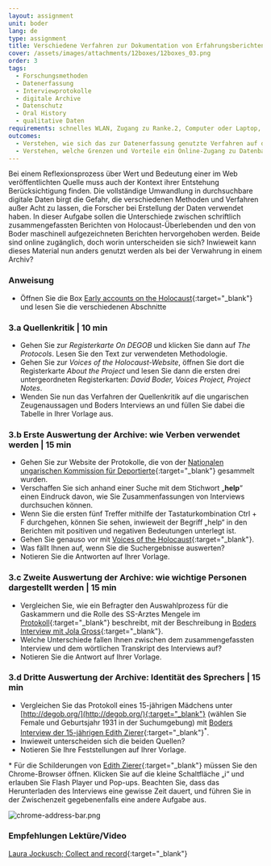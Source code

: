 ```yaml
---
layout: assignment
unit: boder
lang: de
type: assignment
title: Verschiedene Verfahren zur Dokumentation von Erfahrungsberichten über den Holocaust
cover: /assets/images/attachments/12boxes/12boxes_03.png
order: 3
tags:
  - Forschungsmethoden
  - Datenerfassung
  - Interviewprotokolle
  - digitale Archive
  - Datenschutz
  - Oral History
  - qualitative Daten
requirements: schnelles WLAN, Zugang zu Ranke.2, Computer oder Laptop, Anwendung auf Computer oder Laptop zum Abspielen von Videos
outcomes:
  - Verstehen, wie sich das zur Datenerfassung genutzte Verfahren auf den Informationswert für künftige Forscher auswirkt.
  - Verstehen, welche Grenzen und Vorteile ein Online-Zugang zu Datenbanken mit Erfahrungsberichten besitzt.
---
```


Bei einem Reflexionsprozess über Wert und Bedeutung einer im Web veröffentlichten Quelle muss auch der Kontext ihrer Entstehung Berücksichtigung finden. Die vollständige Umwandlung in durchsuchbare digitale Daten birgt die Gefahr, die verschiedenen Methoden und Verfahren außer Acht zu lassen, die Forscher bei Erstellung der Daten verwendet haben. In dieser Aufgabe sollen die Unterschiede zwischen schriftlich zusammengefassten Berichten von Holocaust-Überlebenden und den von Boder maschinell aufgezeichneten Berichten hervorgehoben werden. Beide sind online zugänglich, doch worin unterscheiden sie sich? Inwieweit kann dieses Material nun anders genutzt werden als bei der Verwahrung in einem Archiv?

<!-- more -->

<!-- briefing-student -->

### Anweisung
<!-- section-contents -->

- Öffnen Sie die Box [Early accounts on the Holocaust](https://ranke2.uni.lu/klynt/en/#Intro){:target="_blank"} und lesen Sie die verschiedenen Abschnitte

<!-- section -->

### 3.a  Quellenkritik | 10 min
<!-- section-contents -->

- Gehen Sie zur _Registerkarte On DEGOB_ und klicken Sie dann auf _The Protocols_. Lesen Sie den Text zur verwendeten Methodologie.
- Gehen Sie zur _Voices of the Holocaust-Website_, öffnen Sie dort die Registerkarte _About the Project_ und lesen Sie dann die ersten drei untergeordneten Registerkarten: _David Boder, Voices Project, Project Notes_.
- Wenden Sie nun das Verfahren der Quellenkritik auf die ungarischen Zeugenaussagen und Boders Interviews an und füllen Sie dabei die Tabelle in Ihrer Vorlage aus.

<!-- section -->

### 3.b  Erste Auswertung der Archive: wie Verben verwendet werden | 15 min
<!-- section-contents -->

- Gehen Sie zur Website der Protokolle, die von der [Nationalen ungarischen Kommission für Deportierte](http://degob.org/){:target="_blank"} gesammelt wurden.
- Verschaffen Sie sich anhand einer Suche mit dem Stichwort „**help**“ einen Eindruck davon, wie Sie Zusammenfassungen von Interviews durchsuchen können. 
- Wenn Sie die ersten fünf Treffer mithilfe der Tastaturkombination Ctrl + F durchgehen, können Sie sehen, inwieweit der Begriff „help“ in den Berichten mit positiven und negativen Bedeutungen unterlegt ist. 
- Gehen Sie genauso vor mit [Voices of the Holocaust](http://voices.iit.edu/voices_project){:target="_blank"}.
- Was fällt Ihnen auf, wenn Sie die Suchergebnisse auswerten? 
- Notieren Sie die Antworten auf Ihrer Vorlage.

<!-- section -->

### 3.c  Zweite Auswertung der Archive: wie wichtige Personen dargestellt werden | 15 min
<!-- section-contents -->

- Vergleichen Sie, wie ein Befragter den Auswahlprozess für die Gaskammern und die Rolle des SS-Arztes Mengele im [Protokoll](http://degob.org/index.php?showjk=131){:target="_blank"} beschreibt, mit der Beschreibung in [Boders Interview mit Jola Gross](http://voices.iit.edu/interview?doc=grossJ&display=g){:target="_blank"}.
- Welche Unterschiede fallen Ihnen zwischen dem zusammengefassten Interview und dem wörtlichen Transkript des Interviews auf? 
- Notieren Sie die Antwort auf Ihrer Vorlage.

<!-- section -->

### 3.d  Dritte Auswertung der Archive: Identität des Sprechers | 15 min
<!-- section-contents -->

- Vergleichen Sie das Protokoll eines 15-jährigen Mädchens unter [http://degob.org/](http://degob.org/){:target="_blank"} (wählen Sie Female und Geburtsjahr 1931 in der Suchumgebung) mit [Boders Interview der 15-jährigen Edith Zierer](http://voices.iit.edu/audio?doc=ziererE){:target="_blank"}<sup>*</sup>.
- Inwieweit unterscheiden sich die beiden Quellen?
- Notieren Sie Ihre Feststellungen auf Ihrer Vorlage.
              
\* Für die Schilderungen von [Edith Zierer](http://voices.iit.edu/audio?doc=ziererE){:target="_blank"} müssen Sie den Chrome-Browser öffnen. Klicken Sie auf die kleine Schaltfläche „i“ und erlauben Sie Flash Player und Pop-ups. Beachten Sie, dass das Herunterladen des Interviews eine gewisse Zeit dauert, und führen Sie in der Zwischenzeit gegebenenfalls eine andere Aufgabe aus.

![chrome-address-bar.png](../../../assets/images/chrome-address-bar.png)

<!-- section -->

### Empfehlungen Lektüre/Video
<!-- section-contents -->

[Laura Jockusch; Collect and record](https://global.oup.com/academic/product/collect-and-record-9780199764556?cc=nl&lang=en&){:target="_blank"}

<!-- briefing-teacher -->
